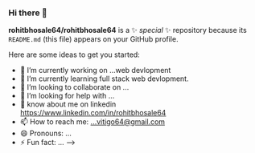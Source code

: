 ### Hi there 👋


**rohitbhosale64/rohitbhosale64** is a ✨ _special_ ✨ repository because its `README.md` (this file) appears on your GitHub profile.

Here are some ideas to get you started:

- 🔭 I’m currently working on ...web devlopment
- 🌱 I’m currently learning full stack web devlopment.
- 👯 I’m looking to collaborate on ...
- 🤔 I’m looking for help with ...
- 💬 know about me on linkedin https://www.linkedin.com/in/rohitbhosale64
- 📫 How to reach me: ...vitigo64@gmail.com
- 😄 Pronouns: ...
- ⚡ Fun fact: ...
-->

